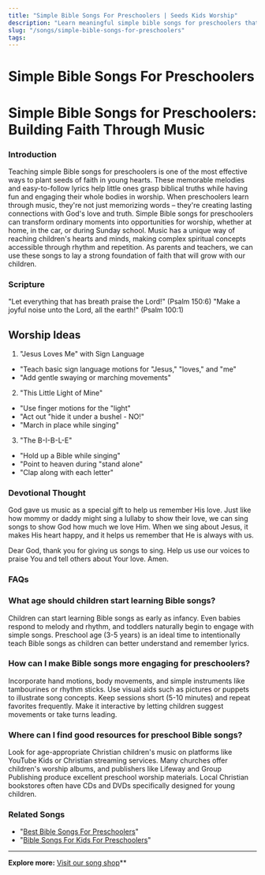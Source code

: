 ```yaml
---
title: "Simple Bible Songs For Preschoolers | Seeds Kids Worship"
description: "Learn meaningful simple bible songs for preschoolers that teach Scripture through music. Interactive worship resources for kids and families."
slug: "/songs/simple-bible-songs-for-preschoolers"
tags:
---
```


# Simple Bible Songs For Preschoolers

# Simple Bible Songs for Preschoolers: Building Faith Through Music

### Introduction
Teaching simple Bible songs for preschoolers is one of the most effective ways to plant seeds of faith in young hearts. These memorable melodies and easy-to-follow lyrics help little ones grasp biblical truths while having fun and engaging their whole bodies in worship. When preschoolers learn through music, they're not just memorizing words – they're creating lasting connections with God's love and truth. Simple Bible songs for preschoolers can transform ordinary moments into opportunities for worship, whether at home, in the car, or during Sunday school. Music has a unique way of reaching children's hearts and minds, making complex spiritual concepts accessible through rhythm and repetition. As parents and teachers, we can use these songs to lay a strong foundation of faith that will grow with our children.

### Scripture
"Let everything that has breath praise the Lord!" (Psalm 150:6)
"Make a joyful noise unto the Lord, all the earth!" (Psalm 100:1)

## Worship Ideas
1. "Jesus Loves Me" with Sign Language
- "Teach basic sign language motions for "Jesus," "loves," and "me"
- "Add gentle swaying or marching movements"

2. "This Little Light of Mine"
- "Use finger motions for the "light"
- "Act out "hide it under a bushel - NO!"
- "March in place while singing"

3. "The B-I-B-L-E"
- "Hold up a Bible while singing"
- "Point to heaven during "stand alone"
- "Clap along with each letter"

### Devotional Thought
God gave us music as a special gift to help us remember His love. Just like how mommy or daddy might sing a lullaby to show their love, we can sing songs to show God how much we love Him. When we sing about Jesus, it makes His heart happy, and it helps us remember that He is always with us. 

Dear God, thank you for giving us songs to sing. Help us use our voices to praise You and tell others about Your love. Amen.

### FAQs

### What age should children start learning Bible songs?
Children can start learning Bible songs as early as infancy. Even babies respond to melody and rhythm, and toddlers naturally begin to engage with simple songs. Preschool age (3-5 years) is an ideal time to intentionally teach Bible songs as children can better understand and remember lyrics.

### How can I make Bible songs more engaging for preschoolers?
Incorporate hand motions, body movements, and simple instruments like tambourines or rhythm sticks. Use visual aids such as pictures or puppets to illustrate song concepts. Keep sessions short (5-10 minutes) and repeat favorites frequently. Make it interactive by letting children suggest movements or take turns leading.

### Where can I find good resources for preschool Bible songs?
Look for age-appropriate Christian children's music on platforms like YouTube Kids or Christian streaming services. Many churches offer children's worship albums, and publishers like Lifeway and Group Publishing produce excellent preschool worship materials. Local Christian bookstores often have CDs and DVDs specifically designed for young children.

### Related Songs

- "[Best Bible Songs For Preschoolers](/songs/best-bible-songs-for-preschoolers/)"
- "[Bible Songs For Kids For Preschoolers](/songs/bible-songs-for-kids-for-preschoolers/)"

---

**Explore more:** [Visit our song shop](https://seedskidsworship.com/shop)**

<!-- Schema Markup -->
<script type="application/ld+json">
{
  "@context": "https://schema.org",
  "@type": "MusicRecording",
  "name": "Simple Bible Songs For Preschoolers",
  "byArtist": {
    "@type": "MusicGroup",
    "name": "Seeds Kids Worship"
  },
  "isFamilyFriendly": true,
  "url": "https://seedskidsworship.com/songs/simple-bible-songs-for-preschoolers/"
}
</script>